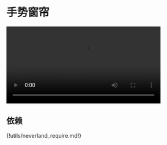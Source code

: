 # 手势窗帘
<video width=80% src="/video/%E6%89%8B%E5%8A%BF%E7%AA%97%E5%B8%98.mp4" controls="controls"></video>

## 依赖

{!utils/neverland_require.md!}
